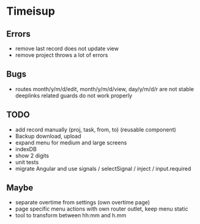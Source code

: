 # Timeisup

## Errors
- remove last record does not update view
- remove project throws a lot of errors

## Bugs
- routes month/y/m/d/edit, month/y/m/d/view, day/y/m/d/r are not stable deeplinks related guards do not work properly

## TODO

- add record manually (proj, task, from, to) (reusable component)
- Backup download, upload
- expand menu for medium and large screens
- indexDB
- show 2 digits
- unit tests
- migrate Angular and use signals / selectSignal / inject / input.required

## Maybe

- separate overtime from settings (own overtime page)
- page specific menu actions with own router outlet, keep menu static
- tool to transform between hh:mm and h.mm

